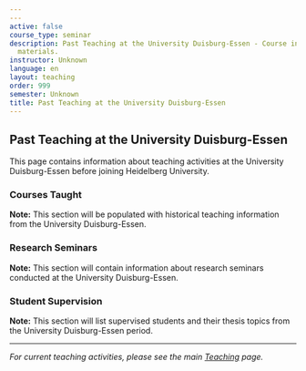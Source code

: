 ```yaml
---
---
active: false
course_type: seminar
description: Past Teaching at the University Duisburg-Essen - Course information and
  materials.
instructor: Unknown
language: en
layout: teaching
order: 999
semester: Unknown
title: Past Teaching at the University Duisburg-Essen
---
```



## Past Teaching at the University Duisburg-Essen

This page contains information about teaching activities at the University Duisburg-Essen before joining Heidelberg University.

### Courses Taught

**Note:** This section will be populated with historical teaching information from the University Duisburg-Essen.

### Research Seminars

**Note:** This section will contain information about research seminars conducted at the University Duisburg-Essen.

### Student Supervision

**Note:** This section will list supervised students and their thesis topics from the University Duisburg-Essen period.

---

*For current teaching activities, please see the main [Teaching](/teaching/) page.*